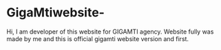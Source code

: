 # GigaMtiwebsite-
Hi, I am developer of this website for GIGAMTI agency. Website fully was made by me and this is official gigamti website version and first.

